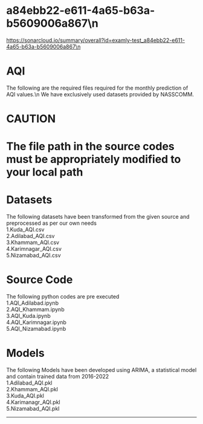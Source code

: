 # a84ebb22-e611-4a65-b63a-b5609006a867\n
https://sonarcloud.io/summary/overall?id=examly-test_a84ebb22-e611-4a65-b63a-b5609006a867\n

# AQI
The following are the required files required for the monthly prediction of AQI values.\n
We have exclusively used datasets provided by NASSCOMM.


# CAUTION
# The file path in the source codes must be appropriately modified to your local path


# Datasets 
The following datasets have been transformed from the given source and preprocessed as per our own needs\
1.Kuda_AQI.csv\
2.Adilabad_AQI.csv\
3.Khammam_AQI.csv\
4.Karimnagar_AQI.csv\
5.Nizamabad_AQI.csv


# Source Code 
The following python codes are pre executed\
1.AQI_Adilabad.ipynb\
2.AQI_Khammam.ipynb\
3.AQI_Kuda.ipynb\
4.AQI_Karimnagar.ipynb\
5.AQI_Nizamabad.ipynb


# Models 
The following Models have been developed using ARIMA, a statistical model and contain trained data from 2016-2022\
1.Adilabad_AQI.pkl\
2.Khammam_AQI.pkl\
3.Kuda_AQI.pkl\
4.Karimanagr_AQI.pkl\
5.Nizamabad_AQI.pkl



-----------------------------------------------------------------------------------------------------------------------------------------------------------------------


